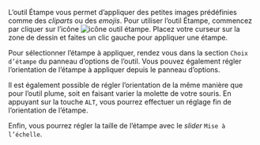 L’outil Étampe vous permet d’appliquer des petites images prédéfinies comme des _cliparts_ ou des _emojis_. Pour utiliser l’outil Étampe, commencez par cliquer sur l’icône ![icône outil étampe](../../assets/PLACEHOLDER.png). Placez votre curseur sur la zone de dessin et faites un clic gauche pour appliquer une étampe. 

Pour sélectionner l’étampe à appliquer, rendez vous dans la section `Choix d’étampe` du panneau d’options de l’outil. Vous pouvez également régler l’orientation de l’étampe à appliquer depuis le panneau d’options. 

 Il est également possible de régler l’orientation de la même manière que pour l’outil plume, soit en faisant varier la molette de votre souris. En appuyant sur la touche `ALT`, vous pourrez effectuer un réglage fin de l’orientation de l’étampe. 

 Enfin, vous pourrez régler la taille de l’étampe avec le _slider_ `Mise à l’échelle`.